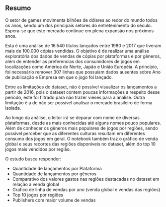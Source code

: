 ## Resumo

O setor de games movimenta bilhões de dólares ao redor do mundo todos os anos, sendo um dos principais setores do entretenimento do século. Espera-se que este mercado continue em plena expansão nos próximos anos.

Esta é uma análise de 16.540 títulos lançados entre 1980 e 2017 que tiveram mais de 100.000 cópias vendidas. O objetivo é de realizar uma análise exploratória dos dados de vendas de cópias por plataformas e por gêneros, além de entender as preferencias dos consumidores de jogos em localizações como América do Norte, Japão e União Européia. A princípio, foi necessário remover 307 linhas que possuíam dados ausentes sobre Ano de publicação e Empresa em que o jogo foi lançado.

Entre as limitações do dataset, não é possível visualizar os lançamentos a partir de 2016, pois o dataset contem poucas informações a respeito desse período, este foi filtrado para não trazer vieses para a análise. Outra limitação é a de não ser possível analisar o mercado brasileiro de forma isolada.

Ao longo da análise, o leitor irá se deparar com nome de diversas plataformas, desde as mais conhecidas até alguns nomes pouco populares. Além de conhecer os gêneros mais populares de jogos por regiões, sendo possível perceber que as diferentes culturas resultam em diferentes consumo dos jogos em geral. O notebook também traz o gráfico de venda global e seus recortes das regiões disponíveis no dataset, além do top 10 jogos mais vendidos por região.


O estudo busca responder:

- Quantidade de lançamentos por Plataforma
- Quantidade de lançamentos por gêneros
- Comparativo dos valores gastos nas regiões destacadas no dataset em relação a venda global
- Grafico de linha de vendas por ano (venda global e vendas das regiões)
- Top 10 jogos por regiões
- Publishers com maior volume de vendas

